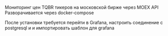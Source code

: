 Мониторинг цен TQBR тикеров на московской бирже через MOEX API
Разворачивается через docker-compose 

После установки требуется перейти в Grafana, настроить соединение с postgresql и и импортировать шаблон для grafana
